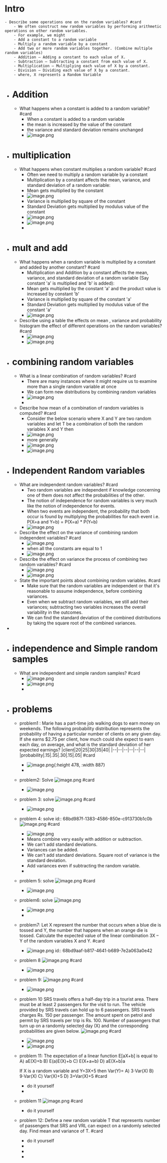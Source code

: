 # Intro
	- Describe some operations one on the random variables? #card
		- We often construct new random variables by performing arithmetic operations on other random variables.
		- For example, we might
		- Add a constant to a random variable
		- Multiply a random variable by a constant
		- Add two or more random variables together. (Combine multiple random variables)
		- Addition – Adding a constant to each value of X.
		- Subtraction – Subtracting a constant from each value of X.
		- Multiplication – Multiplying each value of X by a constant.
		- Division – Dividing each value of X by a constant.
		- where, X represents a Random Variable
- # Addition
	- What happens when a constant is added to a random variable? #card
		- When a constant is added to a random variable
		- the mean is increased by the value of the constant
		- the variance and standard deviation remains unchanged
		- ![image.png](../assets/image_1757254528851_0.png)
- # multiplication
	- What happens when constant multiplies a random variable? #card
		- Often we need to multiply a random variable by a constant
		- Multiplication by a constant affects the mean, variance, and standard deviation of a random variable:
		- Mean gets multiplied by the constant
		- ![image.png](../assets/image_1757254639519_0.png)
		- Variance is multiplied by square of the constant
		- Standard Deviation gets multiplied by modulus value of the constant
		- ![image.png](../assets/image_1757254671992_0.png)
		- ![image.png](../assets/image_1757254678894_0.png)
		-
- # mult and add
	- What happens when a random variable is multiplied by a constant and added by another constant? #card
		- Multiplication and Addition by a constant affects the mean, variance, and standard deviation of a random variable (Say constant 'a' is multiplied and 'b' is added):
		- Mean gets multiplied by the constant 'a' and the product value is increased by constant 'b'
		- Variance is multiplied by square of the constant 'a'
		- Standard Deviation gets multiplied by modulus value of the constant 'a'
		- ![image.png](../assets/image_1757254801209_0.png)
	- Describe using a table the effects on mean , variance and probability histogram the effect of different operations on the random variables? #card
		- ![image.png](../assets/image_1757254923589_0.png)
		- ![image.png](../assets/image_1757254944884_0.png)
- # combining random variables
	- What is a linear combination of random variables? #card
		- There are many instances where it might require us to examine more than a single random variable at once
		- We can form new distributions by combining random variables
		- ![image.png](../assets/image_1757255239006_0.png)
		-
	- Describe how mean of a combination of random variables is computed? #card
		- Consider the below scenario where X and Y are two random variables and let T be a combination of both the random variables X and Y then
		- ![image.png](../assets/image_1757255342095_0.png)
		- more generally
		- ![image.png](../assets/image_1757255359507_0.png)
		- ![image.png](../assets/image_1757255386509_0.png)
- # Independent Random variables
	- What are independent random variables? #card
		- Two random variables are independent if knowledge concerning one of them does not affect the probabilities of the other.
		- The notion of independence for random variables is very much like the notion of independence for events.
		- When two events are independent, the probability that both occur is found by multiplying the probabilities for each event i.e. P(X=a and Y=b) = P(X=a) * P(Y=b)
		- ![image.png](../assets/image_1757255469626_0.png)
	- Describe the  effect on the variance of combining random independent variables? #card
		- ![image.png](../assets/image_1757255650243_0.png)
		- when all the constants are equal to 1
		- ![image.png](../assets/image_1757255678256_0.png)
	- Describe the effect on variance the process of combining two random variables? #card
		- ![image.png](../assets/image_1757255753877_0.png)
		- ![image.png](../assets/image_1757255763044_0.png)
	- State the  important points about combining random variables. #card
		- Make sure that the random variables are independent or that it's reasonable to assume independence, before combining variances.
		- Even when we subtract random variables, we still add their variances; subtracting two variables increases the overall variability in the outcomes.
		- We can find the standard deviation of the combined distributions by taking the square root of the combined variances.
-
- # independence and Simple random samples
	- What are independent and simple random samples? #card
		- ![image.png](../assets/image_1757256034099_0.png)
		- ![image.png](../assets/image_1757256047552_0.png)
		-
- # problems
	- problem1 : Marie has a part-time job walking dogs to earn money on weekends. The following probability distribution represents the probability of having a particular number of clients on any given day. If she earns $2.75 per client, how much could she expect to earn each day, on average, and what is the standard deviation of her expected earnings?
	  |client|20|25|30|35|40|
	  |--|--|--|--|--|--|
	  |probability|.15|.35|.30|.15|.05| 
	  #card
		- ![image.png](../assets/image_1757255171452_0.png){:height 478, :width 887}
		-
	- problem2: Solve
	  ![image.png](../assets/image_1757255542766_0.png)
	  #card
		- ![image.png](../assets/image_1757255561632_0.png)
	- problem 3: solve 
	  ![image.png](../assets/image_1757255792108_0.png)
	  #card
		- ![image.png](../assets/image_1757255806629_0.png)
	- problem 4: solve
	  id:: 68bd987f-1383-4586-850e-c913730b1c0b
	  ![image.png](../assets/image_1757256137206_0.png)
	  #card
		- ![image.png](../assets/image_1757256158763_0.png)
		- Means combine very easily with addition or subtraction.
		- We can't add standard deviations.
		- Variances can be added.
		- We can't add standard deviations. Square root of variance is the standard deviation.
		- Add variances even if subtracting the random variable.
		-
	- problem 5: solve
	  ![image.png](../assets/image_1757256263181_0.png)
	  #card
		- ![image.png](../assets/image_1757256275164_0.png)
	- problem6: solve
	  ![image.png](../assets/image_1757256302945_0.png)
		- ![image.png](../assets/image_1757256310317_0.png)
		-
	- problem7: Let X represent the number that occurs when a blue die is tossed and Y, the number that happens when an orange die is tossed. Calculate the expected value of the linear combination 3X – Y of the random variables X and Y. #card
		- ![image.png](../assets/image_1757256380799_0.png)
		  id:: 68bd9aaf-b817-4641-b689-7e2a063a0e42
	- problem 8
	  ![image.png](../assets/image_1757256402766_0.png)
	  #card
		- ![image.png](../assets/image_1757256419355_0.png)
	- problem 9: 
	  ![image.png](../assets/image_1757256441684_0.png)
	  #card
		- ![image.png](../assets/image_1757256455153_0.png)
	- problem 10 SRS travels offers a half-day trip in a tourist area. There must be at least 2 passengers for the visit to run. The vehicle provided by SRS travels can hold up to 6 passengers. 
	  SRS travels charges Rs. 150 per passenger. The amount spent on petrol and permit by SRS travels per trip is Rs. 100. Number of passengers that turn up on a randomly selected day (X) and the corresponding probabilities are given below.
	  ![image.png](../assets/image_1757256581640_0.png)
	  #card
		- ![image.png](../assets/image_1757256602475_0.png)
		- ![image.png](../assets/image_1757256614933_0.png)
	- problem 11: The expectation of a linear function E[aX+b] is equal to 
	  A) aE(X)+b 
	  B) E(a)E(X)+b 
	  C) E(X+a+b) 
	  D) aE(X+b)a
	  
	  If X is a random variable and Y=3X+5 then Var(Y)= 
	  A) 3⋅Var(X) 
	  B) 9⋅Var(X) 
	  C) Var(X)+5 
	  D) 3+Var(X)+5
	  #card
		- do it yourself
		-
	- problem 11
	  ![image.png](../assets/image_1757256758097_0.png)
	  #card
		- do it yourself
	- problem 12: Define a new random variable T that represents number of passengers that SRS and VRL can expect on a randomly selected day. Find mean and variance of T. #card
		- do it yourself
		-
		-
		-